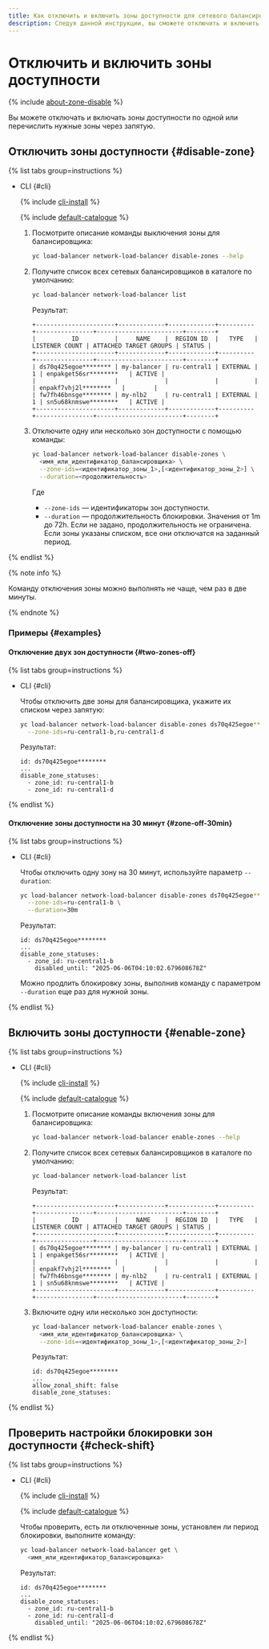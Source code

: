 ```yaml
---
title: Как отключить и включить зоны доступности для сетевого балансировщика {{ network-load-balancer-full-name }}
description: Следуя данной инструкции, вы сможете отключить и включить зоны доступности для сетевого балансировщика.
---
```



# Отключить и включить зоны доступности

{% include [about-zone-disable](../../../_includes/network-load-balancer/about-zone-disable.md) %}

Вы можете отключать и включать зоны доступности по одной или перечислить нужные зоны через запятую. 


## Отключить зоны доступности {#disable-zone}

{% list tabs group=instructions %}

- CLI {#cli}

  {% include [cli-install](../../../_includes/cli-install.md) %}

  {% include [default-catalogue](../../../_includes/default-catalogue.md) %}

  1. Посмотрите описание команды выключения зоны для балансировщика:

        ```bash
        yc load-balancer network-load-balancer disable-zones --help
        ```

  1. Получите список всех сетевых балансировщиков в каталоге по умолчанию:

        ```bash
        yc load-balancer network-load-balancer list
        ```

        Результат:

        ```text
      +----------------------+-------------+-------------+----------+----------------+------------------------+--------+
      |          ID          |     NAME    |  REGION ID  |   TYPE   | LISTENER COUNT | ATTACHED TARGET GROUPS | STATUS |
      +----------------------+-------------+-------------+----------+----------------+------------------------+--------+
      | ds70q425egoe******** | my-balancer | ru-central1 | EXTERNAL |              1 | enpakget56sr********   | ACTIVE |
      |                      |             |             |          |                | enpakf7vhj2l********   |        |
      | fw7fh46bnsge******** | my-nlb2     | ru-central1 | EXTERNAL |              1 | sn5u68knmswe********   | ACTIVE |
      +----------------------+-------------+-------------+----------+----------------+------------------------+--------+
      ```

  1. Отключите одну или несколько зон доступности с помощью команды:

      ```bash
      yc load-balancer network-load-balancer disable-zones \
        <имя_или_идентификатор_балансировщика> \
        --zone-ids=<идентификатор_зоны_1>,[<идентификатор_зоны_2>] \
        --duration=<продолжительность> 
      ```

      Где
      
      * `--zone-ids` — идентификаторы зон доступности.
      * `--duration` — продолжительность блокировки. Значения от 1m до 72h. Если не задано, продолжительность не ограничена. Если зоны указаны списком, все они отключатся на заданный период.

{% endlist %}

{% note info %}

Команду отключения зоны можно выполнять не чаще, чем раз в две минуты.

{% endnote %}


### Примеры {#examples}

#### Отключение двух зон доступности {#two-zones-off}

{% list tabs group=instructions %}

- CLI {#cli}

  Чтобы отключить две зоны для балансировщика, укажите их списком через запятую:

  ```bash
  yc load-balancer network-load-balancer disable-zones ds70q425egoe******** \
    --zone-ids=ru-central1-b,ru-central1-d
  ```

  Результат:

  ```text
  id: ds70q425egoe********
  ...
  disable_zone_statuses:
    - zone_id: ru-central1-b
    - zone_id: ru-central1-d
  ```

{% endlist %}

#### Отключение зоны доступности на 30 минут {#zone-off-30min}

{% list tabs group=instructions %}

- CLI {#cli}

  Чтобы отключить одну зону на 30 минут, используйте параметр `--duration`:

  ```bash
  yc load-balancer network-load-balancer disable-zones ds70q425egoe******** \
    --zone-ids=ru-central1-b \
    --duration=30m
  ```

  Результат:

  ```text
  id: ds70q425egoe********
  ...
  disable_zone_statuses:
    - zone_id: ru-central1-b
      disabled_until: "2025-06-06T04:10:02.679608678Z"
  ```

  Можно продлить блокировку зоны, выполнив команду с параметром `--duration` еще раз для нужной зоны.

{% endlist %}


## Включить зоны доступности {#enable-zone}

{% list tabs group=instructions %}

- CLI {#cli}

  {% include [cli-install](../../../_includes/cli-install.md) %}

  {% include [default-catalogue](../../../_includes/default-catalogue.md) %}

  1. Посмотрите описание команды включения зоны для балансировщика:

      ```bash
      yc load-balancer network-load-balancer enable-zones --help
      ```

  1. Получите список всех сетевых балансировщиков в каталоге по умолчанию:

      ```bash
      yc load-balancer network-load-balancer list
      ```

      Результат:

      ```text
      +----------------------+-------------+-------------+----------+----------------+------------------------+--------+
      |          ID          |     NAME    |  REGION ID  |   TYPE   | LISTENER COUNT | ATTACHED TARGET GROUPS | STATUS |
      +----------------------+-------------+-------------+----------+----------------+------------------------+--------+
      | ds70q425egoe******** | my-balancer | ru-central1 | EXTERNAL |              1 | enpakget56sr********   | ACTIVE |
      |                      |             |             |          |                | enpakf7vhj2l********   |        |
      | fw7fh46bnsge******** | my-nlb2     | ru-central1 | EXTERNAL |              1 | sn5u68knmswe********   | ACTIVE |
      +----------------------+-------------+-------------+----------+----------------+------------------------+--------+
      ```

  1. Включите одну или несколько зон доступности:

      ```bash
      yc load-balancer network-load-balancer enable-zones \
        <имя_или_идентификатор_балансировщика> \
        --zone-ids=<идентификатор_зоны_1>,[<идентификатор_зоны_2>]
      ```

     Результат:

      ```text
      id: ds70q425egoe********
      ...
      allow_zonal_shift: false
      disable_zone_statuses:
      ```

{% endlist %}


## Проверить настройки блокировки зон доступности {#check-shift}

{% list tabs group=instructions %}

- CLI {#cli}

  {% include [cli-install](../../../_includes/cli-install.md) %}

  {% include [default-catalogue](../../../_includes/default-catalogue.md) %}

  Чтобы проверить, есть ли отключенные зоны, установлен ли период блокировки, выполните команду:

    ```bash
    yc load-balancer network-load-balancer get \
      <имя_или_идентификатор_балансировщика>
    ```

    Результат:

    ```text
    id: ds70q425egoe********
    ...
    disable_zone_statuses:
      - zone_id: ru-central1-b
      - zone_id: ru-central1-d
        disabled_until: "2025-06-06T04:10:02.679608678Z"
    ```
      
{% endlist %}
